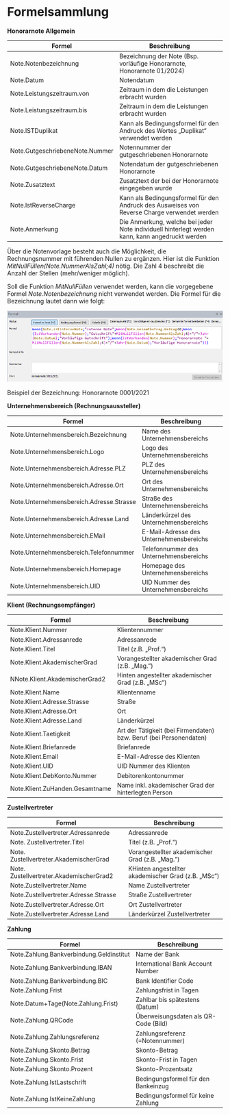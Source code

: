 # Formelsammlung

**Honorarnote Allgemein**

| Formel                          | Beschreibung                                                                                    |
| ------------------------------- | ----------------------------------------------------------------------------------------------- |
| Note.Notenbezeichnung           | Bezeichnung der Note (Bsp. vorläufige Honorarnote, Honorarnote 01/2024)                         |
| Note.Datum                      | Notendatum                                                                                      |
| Note.Leistungszeitraum.von      | Zeitraum in dem die Leistungen erbracht wurden                                                  |
| Note.Leistungszeitraum.bis      | Zeitraum in dem die Leistungen erbracht wurden                                                  |
| Note.ISTDuplikat                | Kann als Bedingungsformel für den Andruck des Wortes „Duplikat“ verwendet werden                |
| Note.GutgeschriebeneNote.Nummer | Notennummer der gutgeschriebenen Honorarnote                                                    |
| Note.GutgeschriebeneNote.Datum  | Notendatum der gutgeschriebenen Honorarnote                                                     |
| Note.Zusatztext                 | Zusatztext der bei der Honorarnote eingegeben wurde                                             |
| Note.IstReverseCharge           | Kann als Bedingungsformel für den Andruck des Ausweises von Reverse Charge verwendet werden     |
| Note.Anmerkung                  | Die Anmerkung, welche bei jeder Note individuell hinterlegt werden kann, kann angedruckt werden |



Über die Notenvorlage besteht auch die Möglichkeit, die Rechnungsnummer
mit führenden Nullen zu ergänzen. Hier ist die Funktion
*MitNullFüllen(Note.NummerAlsZahl;4)* nötig. Die Zahl 4 beschreibt die
Anzahl der Stellen (mehr/weniger möglich).

Soll die Funktion *MitNullFüllen* verwendet werden, kann die vorgegebene
Formel *Note.Notenbezeichnung* nicht verwendet werden. Die Formel für
die Bezeichnung lautet dann wie folgt:

![](<img/image347.png>)

Beispiel der Bezeichnung: Honorarnote 0001/2021

**Unternehmensbereich (Rechnungsaussteller)**

| Formel                                   | Beschreibung                            |
| ---------------------------------------- | --------------------------------------- |
| Note.Unternehmensbereich.Bezeichnung     | Name des Unternehmensbereichs           |
| Note.Unternehmensbereich.Logo            | Logo des Unternehmensbereichs           |
| Note.Unternehmensbereich.Adresse.PLZ     | PLZ des Unternehmensbereichs            |
| Note.Unternehmensbereich.Adresse.Ort     | Ort des Unternehmensbereichs            |
| Note.Unternehmensbereich.Adresse.Strasse | Straße des Unternehmensbereichs         |
| Note.Unternehmensbereich.Adresse.Land    | Länderkürzel des Unternehmensbereichs   |
| Note.Unternehmensbereich.EMail           | E-Mail-Adresse des Unternehmensbereichs |
| Note.Unternehmensbereich.Telefonnummer   | Telefonnummer des Unternehmensbereichs  |
| Note.Unternehmensbereich.Homepage        | Homepage des Unternehmensbereichs       |
| Note.Unternehmensbereich.UID             | UID Nummer des Unternehmensbereichs     |




**Klient (Rechnungsempfänger)**

| Formel                          | Beschreibung                                                       |
| ------------------------------- | ------------------------------------------------------------------ |
| Note.Klient.Nummer              | Klientennummer                                                     |
| Note.Klient.Adressanrede        | Adressanrede                                                       |
| Note.Klient.Titel               | Titel  (z.B. „Prof.“)                                              |
| Note.Klient.AkademischerGrad    | Vorangestellter akademischer Grad (z.B. „Mag.“)                    |
| NNote.Klient.AkademischerGrad2  | Hinten angestellter akademischer Grad (z.B. „MSc“)                 |
| Note.Klient.Name                | Klientenname                                                       |
| Note.Klient.Adresse.Strasse     | Straße                                                             |
| Note.Klient.Adresse.Ort         | Ort                                                                |
| Note.Klient.Adresse.Land        | Länderkürzel                                                       |
| Note.Klient.Taetigkeit          | Art der Tätigkeit (bei Firmendaten) bzw. Beruf (bei Personendaten) |
| Note.Klient.Briefanrede         | Briefanrede                                                        |
| Note.Klient.Email               | E-Mail-Adresse des Klienten                                        |
| Note.Klient.UID                 | UID Nummer des Klienten                                            |
| Note.Klient.DebKonto.Nummer     | Debitorenkontonummer                                               |
| Note.Klient.ZuHanden.Gesamtname | Name inkl. akademischer Grad der hinterlegten Person               |



**Zustellvertreter**

| Formel                                   | Beschreibung                                        |
| ---------------------------------------- | --------------------------------------------------- |
| Note.Zustellvertreter.Adressanrede       | Adressanrede                                        |
| Note. Zustellvertreter.Titel             | Titel (z.B. „Prof.“)                                |
| Note. Zustellvertreter.AkademischerGrad  | Vorangestellter akademischer Grad (z.B. „Mag.“)     |
| Note. Zustellvertreter.AkademischerGrad2 | KHinten angestellter akademischer Grad (z.B. „MSc“) |
| Note.Zustellvertreter.Name               | Name Zustellvertreter                               |
| Note.Zustellvertreter.Adresse.Strasse    | Straße Zustellvertreter                             |
| Note.Zustellvertreter.Adresse.Ort        | Ort Zustellvertreter                                |
| Note.Zustellvertreter.Adresse.Land       | Länderkürzel Zustellvertreter                       |


**Zahlung**

| Formel                                   | Beschreibung                         |
| ---------------------------------------- | ------------------------------------ |
| Note.Zahlung.Bankverbindung.Geldinstitut | Name der Bank                        |
| Note.Zahlung.Bankverbindung.IBAN         | International Bank Account Number    |
| Note.Zahlung.Bankverbindung.BIC          | Bank Identifier Code                 |
| Note.Zahlung.Frist                       | Zahlungsfrist in Tagen               |
| Note.Datum+Tage(Note.Zahlung.Frist)      | Zahlbar bis spätestens (Datum)       |
| Note.Zahlung.QRCode                      | Überweisungsdaten als QR-Code (Bild) |
| Note.Zahlung.Zahlungsreferenz            | Zahlungsreferenz (=Notennummer)      |
| Note.Zahlung.Skonto.Betrag               | Skonto-Betrag                        |
| Note.Zahlung.Skonto.Frist                | Skonto-Frist in Tagen                |
| Note.Zahlung.Skonto.Prozent              | Skonto-Prozentsatz                   |
| Note.Zahlung.IstLastschrift              | Bedingungsformel für den Bankeinzug  |
| Note.Zahlung.IstKeineZahlung             | Bedingungsformel für keine Zahlung   |

